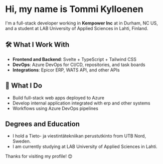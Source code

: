 # Hi, my name is Tommi Kylloenen

I'm a full-stack developer working in **Kempower Inc** at in Durham, NC US, and a student at LAB University of Applied Sciences in Lahti, Finland.  

## 🛠️ What I Work With

- **Frontend and Backend**: Svelte + TypeScript + Tailwind CSS
- **DevOps**: Azure DevOps for CI/CD, repositories, and task boards
- **Integrations**: Epicor ERP, WATS API, and other APIs

## 🚀 What I Do

- Build full-stack web apps deployed to Azure
- Develop internal application integrated with erp and other systems
- Workflows using Azure DevOps pipelines

## Degrees and Education
- I hold a Tieto- ja viestintätekniikan perustutkinto from UTB Nord, Sweden.
- I am currently studying at LAB University of Applied Sciences in Lahti.

Thanks for visiting my profile! 😊